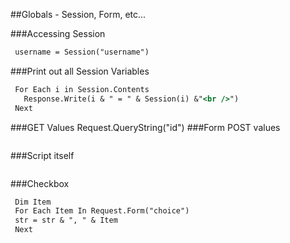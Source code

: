 
##Globals - Session, Form, etc...

###Accessing Session
```asp
 username = Session("username")
 ```
###Print out all Session Variables
```asp
 For Each i in Session.Contents
   Response.Write(i & " = " & Session(i) &"<br />")
 Next
 ```
###GET Values
  Request.QueryString("id")
###Form POST values
```asp
 ```
###Script itself
```asp
 ```
###Checkbox
```asp
 Dim Item
 For Each Item In Request.Form("choice")
 str = str & ", " & Item
 Next
 ```



